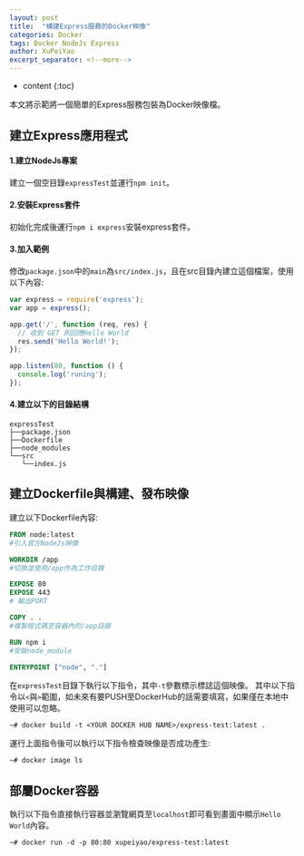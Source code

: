 ```yaml
---
layout: post
title:  "構建Express服務的Docker映像"
categories: Docker
tags: Docker NodeJs Express
author: XuPeiYao
excerpt_separator: <!--more-->
---
```


- content
{:toc}

本文將示範將一個簡單的Express服務包裝為Docker映像檔。

<!--more-->

## 建立Express應用程式

#### 1.建立NodeJs專案
建立一個空目錄`expressTest`並運行`npm init`。

#### 2.安裝Express套件
初始化完成後運行`npm i express`安裝express套件。

#### 3.加入範例
修改`package.json`中的`main`為`src/index.js`，且在src目錄內建立這個檔案，使用以下內容:

```javascript
var express = require('express');
var app = express();

app.get('/', function (req, res) {
  // 收到 GET 則回應Hello World
  res.send('Hello World!');
});

app.listen(80, function () {
  console.log('runing');
});
```

#### 4.建立以下的目錄結構
```
expressTest
├──package.json
├──Dockerfile
├──node_modules
└──src
   └──index.js
```

## 建立Dockerfile與構建、發布映像

建立以下Dockerfile內容:

```dockerfile
FROM node:latest
#引入官方NodeJs映像

WORKDIR /app 
#切換並使用/app作為工作目錄

EXPOSE 80
EXPOSE 443
# 輸出PORT

COPY . . 
#複製程式碼至容器內的/app目錄

RUN npm i
#安裝node_module

ENTRYPOINT ["node", "."]
```

在`expressTest`目錄下執行以下指令，其中`-t`參數標示標誌這個映像。
其中以下指令以`<`與`>`範圍，如未來有要PUSH至DockerHub的話需要填寫，如果僅在本地中使用可以忽略。

```shell
~# docker build -t <YOUR DOCKER HUB NAME>/express-test:latest .
```

運行上面指令後可以執行以下指令檢查映像是否成功產生:

```shell
~# docker image ls
```

## 部屬Docker容器

執行以下指令直接執行容器並瀏覽網頁至`localhost`即可看到畫面中顯示`Hello World`內容。

```shell
~# docker run -d -p 80:80 xupeiyao/express-test:latest
```
